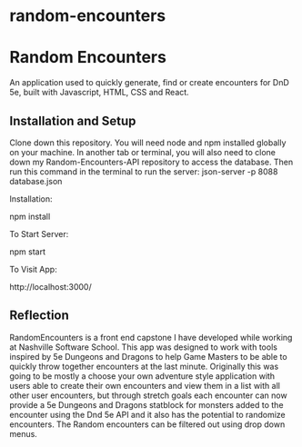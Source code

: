 # random-encounters
<h1><b>Random Encounters</b></h1>

An application used to quickly generate, find or create encounters for DnD 5e, built with Javascript, HTML, CSS and React.

<h2><b>Installation and Setup</b></h2>

Clone down this repository. You will need node and npm installed globally on your machine.
In another tab or terminal, you will also need to clone down my Random-Encounters-API repository to access the database. 
Then run this command in the terminal to run the server: json-server -p 8088 database.json

Installation:

npm install

To Start Server:

npm start

To Visit App:

http://localhost:3000/

<h2><b>Reflection</b></h2>

 RandomEncounters is a front end capstone I have developed while working at Nashville Software School. This app was designed to work with tools inspired by 5e Dungeons and Dragons to help Game Masters to be able to quickly throw together encounters at the last minute. Originally this was going to be mostly a choose your own adventure style application with users able to create their own encounters and view them in a list with all other user encounters, but through stretch goals each encounter can now provide a 5e Dungeons and Dragons statblock for monsters added to the encounter using the Dnd 5e API and it also has the potential to randomize encounters. The Random encounters can be filtered out using drop down menus.
